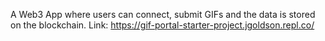 A Web3 App where users can connect, submit GIFs and the data is stored on the blockchain.
Link: https://gif-portal-starter-project.jgoldson.repl.co/
